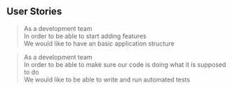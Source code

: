 ## User Stories

> As a development team  
> In order to be able to start adding features  
> We would like to have an basic application structure

> As a development team  
> In order to be able to make sure our code is doing what it is supposed to
> do  
> We would like to be able to write and run automated tests
